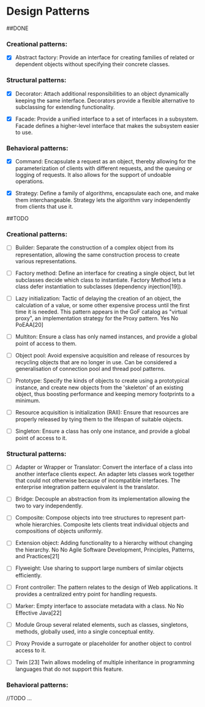 # Design Patterns

##DONE 

### Creational patterns:

- [x] Abstract factory: Provide an interface for creating families of related or dependent objects without specifying their concrete classes.

### Structural patterns:

- [x] Decorator:	Attach additional responsibilities to an object dynamically keeping the same interface. Decorators provide a flexible alternative to subclassing for extending functionality.

- [x] Facade:	Provide a unified interface to a set of interfaces in a subsystem. Facade defines a higher-level interface that makes the subsystem easier to use.

### Behavioral patterns:

- [x] Command: 	Encapsulate a request as an object, thereby allowing for the parameterization of clients with different requests, and the queuing or logging of requests. It also allows for the support of undoable operations.

- [x] Strategy: Define a family of algorithms, encapsulate each one, and make them interchangeable. Strategy lets the algorithm vary independently from clients that use it.


##TODO

### Creational patterns:


	
- [ ] Builder:	Separate the construction of a complex object from its representation, allowing the same construction process to create various representations.
	
- [ ] Factory method:	Define an interface for creating a single object, but let subclasses decide which class to instantiate. Factory Method lets a class defer instantiation to subclasses (dependency injection[19]).

- [ ] Lazy initialization:	Tactic of delaying the creation of an object, the calculation of a value, or some other expensive process until the first time it is needed. This pattern appears in the GoF catalog as "virtual proxy", an implementation strategy for the Proxy pattern.	Yes	No	PoEAA[20]

- [ ] Multiton:	Ensure a class has only named instances, and provide a global point of access to them.

- [ ] Object pool: Avoid expensive acquisition and release of resources by recycling objects that are no longer in use. Can be considered a generalisation of connection pool and thread pool patterns.

- [ ] Prototype: Specify the kinds of objects to create using a prototypical instance, and create new objects from the 'skeleton' of an existing object, thus boosting performance and keeping memory footprints to a minimum.

- [ ] Resource acquisition is initialization (RAII): Ensure that resources are properly released by tying them to the lifespan of suitable objects.

- [ ] Singleton: Ensure a class has only one instance, and provide a global point of access to it.

### Structural patterns:

- [ ] Adapter or Wrapper or Translator:	Convert the interface of a class into another interface clients expect. An adapter lets classes work together that could not otherwise because of incompatible interfaces. The enterprise integration pattern equivalent is the translator.

- [ ] Bridge:	Decouple an abstraction from its implementation allowing the two to vary independently.

- [ ] Composite:	Compose objects into tree structures to represent part-whole hierarchies. Composite lets clients treat individual objects and compositions of objects uniformly.

- [ ] Extension object:	Adding functionality to a hierarchy without changing the hierarchy.	No	No	Agile Software Development, Principles, Patterns, and Practices[21]

- [ ] Flyweight:	Use sharing to support large numbers of similar objects efficiently.

- [ ] Front controller:	The pattern relates to the design of Web applications. It provides a centralized entry point for handling requests.

- [ ] Marker:	Empty interface to associate metadata with a class.	No	No	Effective Java[22]

- [ ] Module	Group several related elements, such as classes, singletons, methods, globally used, into a single conceptual entity.

- [ ] Proxy	Provide a surrogate or placeholder for another object to control access to it.
	
- [ ] Twin [23]	Twin allows modeling of multiple inheritance in programming languages that do not support this feature.

### Behavioral patterns:

//TODO ...
